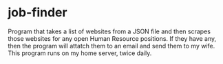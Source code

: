 # job-finder
Program that takes a list of websites from a JSON file and then scrapes those websites for any open Human Resource positions. If they have any, then the program will attatch them to an email and send them to my wife. This program runs on my home server, twice daily. 
